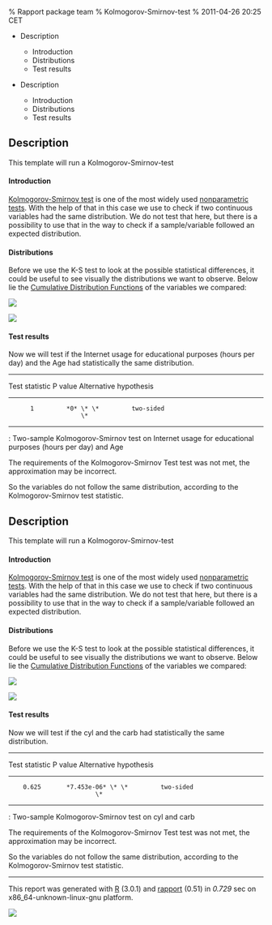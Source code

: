 % Rapport package team
% Kolmogorov-Smirnov-test
% 2011-04-26 20:25 CET

-   Description
    -   Introduction
    -   Distributions
    -   Test results

-   Description
    -   Introduction
    -   Distributions
    -   Test results


Description
-----------

This template will run a Kolmogorov-Smirnov-test

#### Introduction

[Kolmogorov-Smirnov
test](http://en.wikipedia.org/wiki/Kolmogorov%E2%80%93Smirnov_test) is
one of the most widely used [nonparametric
tests](http://en.wikipedia.org/wiki/Non-parametric_statistics). With the
help of that in this case we use to check if two continuous variables
had the same distribution. We do not test that here, but there is a
possibility to use that in the way to check if a sample/variable
followed an expected distribution.

#### Distributions

Before we use the K-S test to look at the possible statistical
differences, it could be useful to see visually the distributions we
want to observe. Below lie the [Cumulative Distribution
Functions](http://en.wikipedia.org/wiki/Cumulative_distribution_function)
of the variables we compared:

[![](plots/KolmogorovSmirnovTest-1.png)](plots/KolmogorovSmirnovTest-1-hires.png)

[![](plots/KolmogorovSmirnovTest-2.png)](plots/KolmogorovSmirnovTest-2-hires.png)

#### Test results

Now we will test if the Internet usage for educational purposes (hours
per day) and the Age had statistically the same distribution.

  -----------------------------------------------------
   Test statistic    P value    Alternative hypothesis
  ----------------- ---------- ------------------------
          1         *0* \* \*         two-sided
                        \*     
  -----------------------------------------------------

  : Two-sample Kolmogorov-Smirnov test on Internet usage for educational
  purposes (hours per day) and Age

The requirements of the Kolmogorov-Smirnov Test test was not met, the
approximation may be incorrect.

So the variables do not follow the same distribution, according to the
Kolmogorov-Smirnov test statistic.

Description
-----------

This template will run a Kolmogorov-Smirnov-test

#### Introduction

[Kolmogorov-Smirnov
test](http://en.wikipedia.org/wiki/Kolmogorov%E2%80%93Smirnov_test) is
one of the most widely used [nonparametric
tests](http://en.wikipedia.org/wiki/Non-parametric_statistics). With the
help of that in this case we use to check if two continuous variables
had the same distribution. We do not test that here, but there is a
possibility to use that in the way to check if a sample/variable
followed an expected distribution.

#### Distributions

Before we use the K-S test to look at the possible statistical
differences, it could be useful to see visually the distributions we
want to observe. Below lie the [Cumulative Distribution
Functions](http://en.wikipedia.org/wiki/Cumulative_distribution_function)
of the variables we compared:

[![](plots/KolmogorovSmirnovTest-3.png)](plots/KolmogorovSmirnovTest-3-hires.png)

[![](plots/KolmogorovSmirnovTest-4.png)](plots/KolmogorovSmirnovTest-4-hires.png)

#### Test results

Now we will test if the cyl and the carb had statistically the same
distribution.

  -------------------------------------------------------------
   Test statistic        P value        Alternative hypothesis
  ----------------- ------------------ ------------------------
        0.625       *7.453e-06* \* \*         two-sided
                            \*         
  -------------------------------------------------------------

  : Two-sample Kolmogorov-Smirnov test on cyl and carb

The requirements of the Kolmogorov-Smirnov Test test was not met, the
approximation may be incorrect.

So the variables do not follow the same distribution, according to the
Kolmogorov-Smirnov test statistic.

* * * * *

This report was generated with [R](http://www.r-project.org/) (3.0.1)
and [rapport](http://rapport-package.info/) (0.51) in *0.729* sec on
x86\_64-unknown-linux-gnu platform.

![](images/logo.png)
